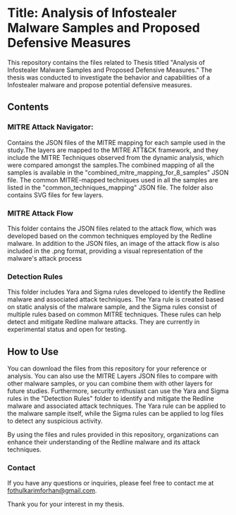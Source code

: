 # Title: Analysis of Infostealer Malware Samples and Proposed Defensive Measures


This repository contains the files related to Thesis titled "Analysis of Infostealer Malware Samples and Proposed Defensive Measures." The thesis was conducted to investigate the behavior and capabilities of a Infostealer malware and propose potential defensive measures.


## Contents
### MITRE Attack Navigator: 
Contains the JSON files of the MITRE mapping for each sample used in the study.The layers are mapped to the MITRE ATT&CK framework, and they include the MITRE Techniques observed from the dynamic analysis, which were compared amongst the samples.The combined mapping of all the samples is available in the "combined_mitre_mapping_for_8_samples" JSON file. The common MITRE-mapped techniques used in all the samples are listed in the "common_techniques_mapping" JSON file. The folder also contains SVG files for few layers.

###  MITRE Attack Flow
This folder contains the JSON files related to the attack flow, which was developed based on the common techniques employed by the Redline malware. In addition to the JSON files, an image of the attack flow is also included in the .png format, providing a visual representation of the malware's attack process

### Detection Rules
This folder includes Yara and Sigma rules developed to identify the Redline malware and associated attack techniques. The Yara rule is created based on static analysis of the malware sample, and the Sigma rules consist of multiple rules based on common MITRE techniques. These rules can help detect and mitigate Redline malware attacks. They are currently in experimental status and open for testing.

## How to Use
You can download the files from this repository for your reference or analysis. You can also use the MITRE Layers JSON files to compare with other malware samples, or you can combine them with other layers for future studies. Furthermore, security enthusiast can use the Yara and Sigma rules in the "Detection Rules" folder to identify and mitigate the Redline malware and associated attack techniques. The Yara rule can be applied to the malware sample itself, while the Sigma rules can be applied to log files to detect any suspicious activity.

By using the files and rules provided in this repository, organizations can enhance their understanding of the Redline malware and its attack techniques.

### Contact
If you have any questions or inquiries, please feel free to contact me at fothulkarimforhan@gmail.com.

Thank you for your interest in my thesis.
